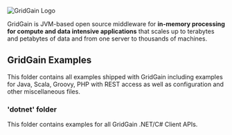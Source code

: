 ![GridGain Logo](http://www.gridgain.com/images/logo/logo_mid.png "GridGain Logo")

GridGain is JVM-based open source middleware for **in-memory processing for compute and data intensive applications** that scales up to terabytes and petabytes of data and from one server to thousands of machines.


## GridGain Examples
This folder contains all examples shipped with GridGain including examples for Java, Scala, Groovy, PHP with REST access as well as configuration and other miscellaneous files.


### 'dotnet' folder
This folder contains examples for all GridGain .NET/C# Client APIs. 

